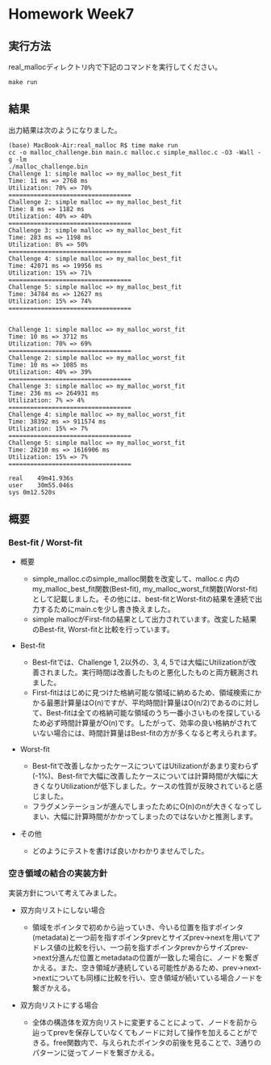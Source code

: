 # Homework Week7

## 実行方法

real_mallocディレクトリ内で下記のコマンドを実行してください。

```
make run
```

## 結果
出力結果は次のようになりました。

```
(base) MacBook-Air:real_malloc R$ time make run
cc -o malloc_challenge.bin main.c malloc.c simple_malloc.c -O3 -Wall -g -lm
./malloc_challenge.bin
Challenge 1: simple malloc => my_malloc_best_fit
Time: 11 ms => 2768 ms
Utilization: 70% => 70%
==================================
Challenge 2: simple malloc => my_malloc_best_fit
Time: 8 ms => 1182 ms
Utilization: 40% => 40%
==================================
Challenge 3: simple malloc => my_malloc_best_fit
Time: 283 ms => 1198 ms
Utilization: 8% => 50%
==================================
Challenge 4: simple malloc => my_malloc_best_fit
Time: 42071 ms => 19956 ms
Utilization: 15% => 71%
==================================
Challenge 5: simple malloc => my_malloc_best_fit
Time: 34784 ms => 12627 ms
Utilization: 15% => 74%
==================================


Challenge 1: simple malloc => my_malloc_worst_fit
Time: 10 ms => 3712 ms
Utilization: 70% => 69%
==================================
Challenge 2: simple malloc => my_malloc_worst_fit
Time: 10 ms => 1085 ms
Utilization: 40% => 39%
==================================
Challenge 3: simple malloc => my_malloc_worst_fit
Time: 236 ms => 264931 ms
Utilization: 7% => 4%
==================================
Challenge 4: simple malloc => my_malloc_worst_fit
Time: 38392 ms => 911574 ms
Utilization: 15% => 7%
==================================
Challenge 5: simple malloc => my_malloc_worst_fit
Time: 28210 ms => 1616906 ms
Utilization: 15% => 7%
==================================

real	49m41.936s
user	30m55.046s
sys	0m12.520s
```


## 概要

### Best-fit / Worst-fit
- 概要
    - simple_malloc.cのsimple_malloc関数を改変して、malloc.c 内のmy_malloc_best_fit関数(Best-fit), my_malloc_worst_fit関数(Worst-fit)として記載しました。その他には、best-fitとWorst-fitの結果を連続で出力するためにmain.cを少し書き換えました。
    - simple mallocがFirst-fitの結果として出力されています。改変した結果のBest-fit, Worst-fitと比較を行っています。
- Best-fit
    - Best-fitでは、Challenge 1, 2以外の、3, 4, 5では大幅にUtilizationが改善されました。実行時間は改善したものと悪化したものと両方観測されました。
    - First-fitははじめに見つけた格納可能な領域に納めるため、領域検索にかかる最悪計算量はO(n)ですが、平均時間計算量はO(n/2)であるのに対して、Best-fitは全ての格納可能な領域のうち一番小さいものを探しているため必ず時間計算量がO(n)です。したがって、効率の良い格納がされていない場合には、時間計算量はBest-fitの方が多くなると考えられます。
- Worst-fit
    - Best-fitで改善しなかったケースについてはUtilizationがあまり変わらず(-1%)、Best-fitで大幅に改善したケースについては計算時間が大幅に大きくなりUtilizationが低下しました。ケースの性質が反映されていると感じました。
    - フラグメンテーションが進んでしまったためにO(n)のnが大きくなってしまい、大幅に計算時間がかかってしまったのではないかと推測します。

- その他
    - どのようにテストを書けば良いかわかりませんでした。


### 空き領域の結合の実装方針
実装方針について考えてみました。  

- 双方向リストにしない場合
    - 領域をポインタで初めから辿っていき、今いる位置を指すポインタ(metadata)と一つ前を指すポインタprevとサイズprev->nextを用いてアドレス値の比較を行い、一つ前を指すポインタprevからサイズprev->next分進んだ位置とmetadataの位置が一致した場合に、ノードを繋ぎかえる。また、空き領域が連続している可能性があるため、prev->next->nextについても同様に比較を行い、空き領域が続いている場合ノードを繋ぎかえる。

- 双方向リストにする場合
    - 全体の構造体を双方向リストに変更することによって、ノードを前から辿ってprevを保存していなくてもノードに対して操作を加えることができる。free関数内で、与えられたポインタの前後を見ることで、3通りのパターンに従ってノードを繋ぎかえる。
